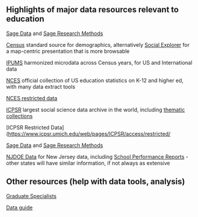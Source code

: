 ## Highlights of major data resources relevant to education

[Sage Data](https://www.libraries.rutgers.edu/databases/data-planet) and [Sage Research Methods](https://www.libraries.rutgers.edu/databases/sage-research-methods)

[Census](https://data.census.gov) standard source for demographics, alternatively [Social Explorer]() for a map-centric presentation that is more browsable

[IPUMS](https://ipums.org) harmonized microdata across Census years, for US and International data

[NCES](https://nces.ed.gov) official collection of US education statistics on K-12 and higher ed, with many data extract tools

[NCES restricted data](https://nces.ed.gov/pubsearch/licenses.asp)

[ICPSR](https://icpsr.umich.edu) largest social science data archive in the world, including [thematic collections](https://www.icpsr.umich.edu/web/pages/ICPSR/icpsr.html)

[ICPSR Restricted Data](https://www.icpsr.umich.edu/web/pages/ICPSR/access/restricted/

[Sage Data](https://www.libraries.rutgers.edu/databases/data-planet) and [Sage Research Methods](https://www.libraries.rutgers.edu/databases/sage-research-methods)

[NJDOE Data](https://www.nj.gov/education/doedata/) for New Jersey data, including [School Performance Reports](https://rc.doe.state.nj.us/) - other states will have similar information, if not always as extensive

## Other resources (help with data tools, analysis)

[Graduate Specialists](https://libguides.rutgers.edu/graduatespecialist)

[Data guide](https://libguides.rutgers.edu/data)
